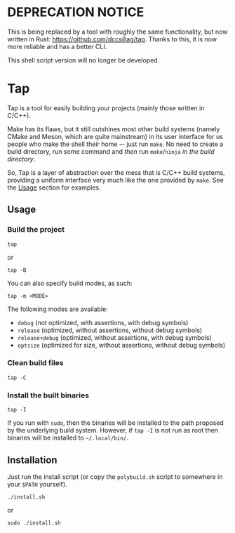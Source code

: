 # DEPRECATION NOTICE

This is being replaced by a tool with roughly the same functionality, but now written in Rust: https://github.com/dccsillag/tap.
Thanks to this, it is now more reliable and has a better CLI.

This shell script version will no longer be developed.

Tap
===

Tap is a tool for easily building your projects (mainly those written in C/C++).

Make has its flaws, but it still outshines most other build systems (namely
CMake and Meson, which are quite mainstream) in its user interface for us
people who make the shell their home -- just run `make`. No need to create
a build directory, run some command and _then_ run `make`/`ninja` _in the build
directory_.

So, Tap is a layer of abstraction over the mess that is C/C++ build systems,
providing a uniform interface very much like the one provided by `make`. See
the [Usage](#usage) section for examples.

Usage
-----

### Build the project

```
tap
```

or

```
tap -B
```

You can also specify build modes, as such:

```
tap -m <MODE>
```

The following modes are available:

- `debug` (not optimized, with assertions, with debug symbols)
- `release` (optimized, without assertions, without debug symbols)
- `release+debug` (optimized, without assertions, with debug symbols)
- `optsize` (optimized for size, without assertions, without debug symbols)

### Clean build files

```
tap -C
```

### Install the built binaries

```
tap -I
```

If you run with `sudo`, then the binaries will be installed to the path
proposed by the underlying build system. However, if `tap -I` is not run as
root then binaries will be installed to `~/.local/bin/`.

Installation
------------

Just run the install script (or copy the `polybuild.sh` script to somewhere in your `$PATH` yourself).

```
./install.sh
```

or

```
sudo ./install.sh
```
